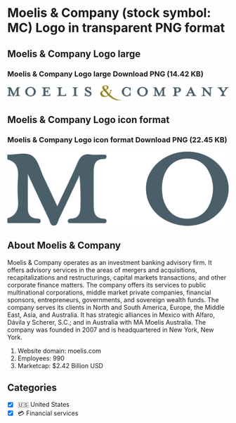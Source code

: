 # Moelis & Company (stock symbol: MC) Logo in transparent PNG format

## Moelis & Company Logo large

### Moelis & Company Logo large Download PNG (14.42 KB)

![Moelis & Company Logo large Download PNG (14.42 KB)](/img/orig/MC_BIG-97307513.png)

## Moelis & Company Logo icon format

### Moelis & Company Logo icon format Download PNG (22.45 KB)

![Moelis & Company Logo icon format Download PNG (22.45 KB)](/img/orig/MC-eb280076.png)

## About Moelis & Company

Moelis & Company operates as an investment banking advisory firm. It offers advisory services in the areas of mergers and acquisitions, recapitalizations and restructurings, capital markets transactions, and other corporate finance matters. The company offers its services to public multinational corporations, middle market private companies, financial sponsors, entrepreneurs, governments, and sovereign wealth funds. The company serves its clients in North and South America, Europe, the Middle East, Asia, and Australia. It has strategic alliances in Mexico with Alfaro, Dávila y Scherer, S.C.; and in Australia with MA Moelis Australia. The company was founded in 2007 and is headquartered in New York, New York.

1. Website domain: moelis.com
2. Employees: 990
3. Marketcap: $2.42 Billion USD


## Categories
- [x] 🇺🇸 United States
- [x] 💳 Financial services
